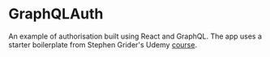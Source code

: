 # GraphQLAuth

An example of authorisation built using React and GraphQL. The app uses a starter boilerplate from Stephen Grider's Udemy [course](https://github.com/StephenGrider/auth-graphql-starter).